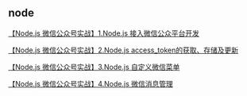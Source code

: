 ## node

[【Node.js 微信公众号实战】1.Node.js 接入微信公众平台开发][1]

[【Node.js 微信公众号实战】2.Node.js access_token的获取、存储及更新][2]

[【Node.js 微信公众号实战】3.Node.js 自定义微信菜单][3]

[【Node.js 微信公众号实战】4.Node.js 微信消息管理][4]



[1]: https://cnodejs.org/topic/59294bff9e32cc84569a746a
[2]: https://cnodejs.org/topic/5933d125739a92064a1bd4b6
[3]: https://cnodejs.org/topic/593668946b7ebe7e2979d8c6
[4]: https://cnodejs.org/topic/5939fa64d3575f1303de3aab
